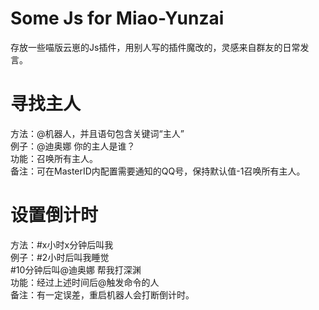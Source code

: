 # Some Js for Miao-Yunzai
存放一些喵版云崽的Js插件，用别人写的插件魔改的，灵感来自群友的日常发言。

# 寻找主人
方法：@机器人，并且语句包含关键词“主人”   
例子：@迪奥娜 你的主人是谁？  
功能：召唤所有主人。  
备注：可在MasterID内配置需要通知的QQ号，保持默认值-1召唤所有主人。

# 设置倒计时
方法：#x小时x分钟后叫我  
例子：#2小时后叫我睡觉  
#10分钟后叫@迪奥娜 帮我打深渊  
功能：经过上述时间后@触发命令的人  
备注：有一定误差，重启机器人会打断倒计时。
